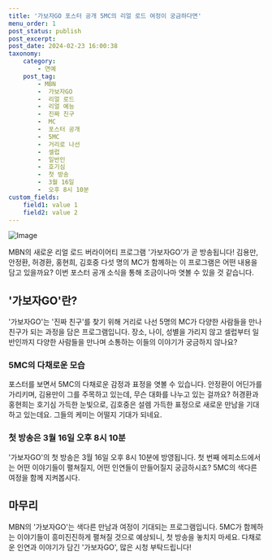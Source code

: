 ```yaml
---
title: '가보자GO 포스터 공개 5MC의 리얼 로드 여정이 궁금하다면'
menu_order: 1
post_status: publish
post_excerpt: 
post_date: 2024-02-23 16:00:38
taxonomy:
    category:
        - 연예
    post_tag:
        - MBN
        -  가보자GO
        -  리얼 로드
        -  리얼 예능
        -  진짜 친구
        -  MC
        -  포스터 공개
        -  5MC
        -  거리로 나선
        -  셀럽
        -  일반인
        -  호기심
        -  첫 방송
        -  3월 16일
        -  오후 8시 10분
custom_fields:
    field1: value 1
    field2: value 2
---
```


![Image](https://mimgnews.pstatic.net/image/076/2024/02/22/2024022201001560800212421_20240222182902922.jpg?type=w540)

MBN의 새로운 리얼 로드 버라이어티 프로그램 '가보자GO'가 곧 방송됩니다! 김용만, 안정환, 허경환, 홍현희, 김호중 다섯 명의 MC가 함께하는 이 프로그램은 어떤 내용을 담고 있을까요? 이번 포스터 공개 소식을 통해 조금이나마 엿볼 수 있을 것 같습니다.
## '가보자GO'란?
'가보자GO'는 '진짜 친구'를 찾기 위해 거리로 나선 5명의 MC가 다양한 사람들을 만나 친구가 되는 과정을 담은 프로그램입니다. 장소, 나이, 성별을 가리지 않고 셀럽부터 일반인까지 다양한 사람들을 만나며 소통하는 이들의 이야기가 궁금하지 않나요?
### 5MC의 다채로운 모습
포스터를 보면서 5MC의 다채로운 감정과 표정을 엿볼 수 있습니다. 안정환이 어딘가를 가리키며, 김용만이 그를 주목하고 있는데, 무슨 대화를 나누고 있는 걸까요? 허경환과 홍현희는 호기심 가득한 눈빛으로, 김호중은 설렘 가득한 표정으로 새로운 만남을 기대하고 있는데요. 그들의 케미는 어떨지 기대가 되네요.
### 첫 방송은 3월 16일 오후 8시 10분
'가보자GO'의 첫 방송은 3월 16일 오후 8시 10분에 방영됩니다. 첫 번째 에피소드에서는 어떤 이야기들이 펼쳐질지, 어떤 인연들이 만들어질지 궁금하시죠? 5MC의 색다른 여정을 함께 지켜봅시다.
## 마무리
MBN의 '가보자GO'는 색다른 만남과 여정이 기대되는 프로그램입니다. 5MC가 함께하는 이야기들이 흥미진진하게 펼쳐질 것으로 예상되니, 첫 방송을 놓치지 마세요. 다채로운 인연과 이야기가 담긴 '가보자GO', 많은 시청 부탁드립니다!
